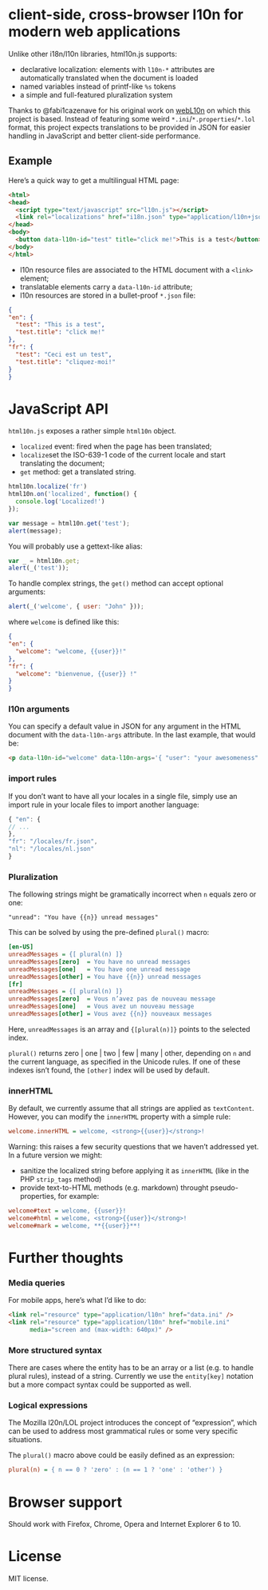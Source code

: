 # client-side, cross-browser l10n for modern web applications

Unlike other i18n/l10n libraries, html10n.js supports:

* declarative localization: elements with `l10n-*` attributes are automatically translated when the document is loaded
* named variables instead of printf-like `%s` tokens
* a simple and full-featured pluralization system

Thanks to @fabi1cazenave for his original work on [webL10n](https://github.com/fabi1cazenave/webL10n/wiki) on which this project is based. Instead of featuring some weird `*.ini`/`*.properties`/`*.lol` format, this project expects translations to be provided in JSON for easier handling in JavaScript and better client-side performance.

## Example

Here’s a quick way to get a multilingual HTML page:

```html
<html>
<head>
  <script type="text/javascript" src="l10n.js"></script>
  <link rel="localizations" href="i18n.json" type="application/l10n+json"/>
</head>
<body>
  <button data-l10n-id="test" title="click me!">This is a test</button>
</body>
</html>
```

* l10n resource files are associated to the HTML document with a ``<link>`` element;
* translatable elements carry a ``data-l10n-id`` attribute;
* l10n resources are stored in a bullet-proof ``*.json`` file:

```json
{
"en": {
  "test": "This is a test",
  "test.title": "click me!"
},
"fr": {
  "test": "Ceci est un test",
  "test.title": "cliquez-moi!"
}
}
```


# JavaScript API

`html10n.js` exposes a rather simple `html10n` object.

* `localized` event: fired when the page has been translated;
* `localize`set the ISO-639-1 code of the current locale and start translating the document;
* `get` method: get a translated string.

```javascript
html10n.localize('fr')
html10n.on('localized', function() {
  console.log('Localized!')
});
```

```javascript
var message = html10n.get('test');
alert(message);
```

You will probably use a gettext-like alias:

```javascript
var _ = html10n.get;
alert(_('test'));
```

To handle complex strings, the `get()` method can accept optional arguments:

```javascript
alert(_('welcome', { user: "John" }));
```

where `welcome` is defined like this:

```json
{
"en": {
  "welcome": "welcome, {{user}}!"
},
"fr": {
  "welcome": "bienvenue, {{user}} !"
}
}
```

### l10n arguments

You can specify a default value in JSON for any argument in the HTML document with the `data-l10n-args` attribute. In the last example, that would be:

```html
<p data-l10n-id="welcome" data-l10n-args='{ "user": "your awesomeness" }'>Welcome!</p>
```

### import rules

If you don’t want to have all your locales in a single file, simply use an import rule in your locale files to import another language:

```js
{ "en": {
// ...
},
"fr": "/locales/fr.json",
"nl": "/locales/nl.json"
}
```

### Pluralization

The following strings might be gramatically incorrect when `n` equals zero or one:

```
"unread": "You have {{n}} unread messages"
```

This can be solved by using the pre-defined `plural()` macro:

```ini
[en-US]
unreadMessages = {[ plural(n) ]}
unreadMessages[zero]  = You have no unread messages
unreadMessages[one]   = You have one unread message
unreadMessages[other] = You have {{n}} unread messages
[fr]
unreadMessages = {[ plural(n) ]}
unreadMessages[zero]  = Vous n’avez pas de nouveau message
unreadMessages[one]   = Vous avez un nouveau message
unreadMessages[other] = Vous avez {{n}} nouveaux messages
```

Here, `unreadMessages` is an array and `{[plural(n)]}` points to the selected index.

`plural()` returns zero | one | two | few | many | other, depending on `n` and the current language, as specified in the Unicode rules. If one of these indexes isn’t found, the `[other]` index will be used by default.


### innerHTML

By default, we currently assume that all strings are applied as `textContent`.
However, you can modify the `innerHTML` property with a simple rule:

```ini
welcome.innerHTML = welcome, <strong>{{user}}</strong>!
```

Warning: this raises a few security questions that we haven’t addressed yet. In a future version we might:
* sanitize the localized string before applying it as `innerHTML` (like in the PHP ``strip_tags`` method)
* provide text-to-HTML methods (e.g. markdown) throught pseudo-properties, for example:

```ini
welcome#text = welcome, {{user}}!
welcome#html = welcome, <strong>{{user}}</strong>!
welcome#mark = welcome, **{{user}}**!
```


# Further thoughts

### Media queries

For mobile apps, here’s what I’d like to do:

```html
<link rel="resource" type="application/l10n" href="data.ini" />
<link rel="resource" type="application/l10n" href="mobile.ini"
      media="screen and (max-width: 640px)" />
```

### More structured syntax

There are cases where the entity has to be an array or a list (e.g. to handle plural rules), instead of a string. Currently we use the `entity[key]` notation but a more compact syntax could be supported as well.


### Logical expressions

The Mozilla l20n/LOL project introduces the concept of “expression”, which can be used to address most grammatical rules or some very specific situations.

The `plural()` macro above could be easily defined as an expression:

```ini
plural(n) = { n == 0 ? 'zero' : (n == 1 ? 'one' : 'other') }
```


# Browser support

Should work with Firefox, Chrome, Opera and Internet Explorer 6 to 10.


# License

MIT license. 